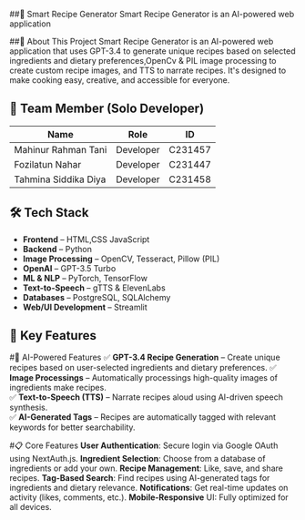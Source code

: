 ##🍳 Smart Recipe Generator 
Smart Recipe Generator is an AI-powered web application

##📌 About This Project
Smart Recipe Generator is an AI-powered web application that uses GPT-3.4 to generate unique recipes based on selected ingredients and dietary preferences,OpenCv & PIL image processing to create custom recipe images, and TTS to narrate recipes. It's designed to make cooking easy, creative, and accessible for everyone.

## 👤 Team Member (Solo Developer)

| **Name** | **Role**     | **ID**  |
|------------|-------------|-------|
| Mahinur Rahman Tani| Developer | C231457 |
| Fozilatun Nahar| Developer | C231447 |
| Tahmina Siddika Diya| Developer | C231458 |

## 🛠️ Tech Stack
- **Frontend** – HTML,CSS JavaScript
- **Backend** – Python
- **Image Processing** – OpenCV, Tesseract, Pillow (PIL)  
- **OpenAI** – GPT-3.5 Turbo
- **ML & NLP** – PyTorch, TensorFlow 
- **Text-to-Speech** – gTTS & ElevenLabs
- **Databases** – PostgreSQL, SQLAlchemy 
- **Web/UI Development** – Streamlit  

## 🌟 Key Features
#🤖 AI-Powered Features
✅ **GPT-3.4 Recipe Generation** – Create unique recipes based on user-selected ingredients and dietary preferences. 
✅ **Image Processings** – Automatically processings high-quality images of ingredients make recipes.  
✅ **Text-to-Speech (TTS)** – Narrate recipes aloud using AI-driven speech synthesis.  
✅ **AI-Generated Tags** – Recipes are automatically tagged with relevant keywords for better searchability.

#📋 Core Features
**User Authentication**: Secure login via Google OAuth using NextAuth.js.
**Ingredient Selection**: Choose from a database of ingredients or add your own.
**Recipe Management**: Like, save, and share recipes.
**Tag-Based Search**: Find recipes using AI-generated tags for ingredients and dietary relevance.
**Notifications**: Get real-time updates on activity (likes, comments, etc.).
**Mobile-Responsive** UI: Fully optimized for all devices.







